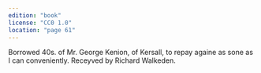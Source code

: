 ```yaml
---
edition: "book"
license: "CC0 1.0"
location: "page 61"
---
```

Borrowed 40s. of Mr. George Kenion, of Kersall, to
repay againe as sone as I can conveniently. Receyved by Richard
Walkeden.

